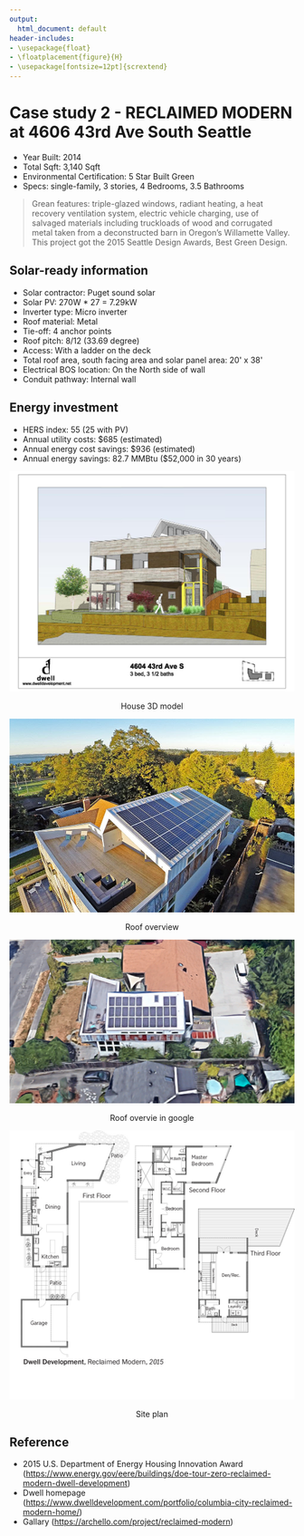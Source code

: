```yaml
---
output:
  html_document: default
header-includes:
- \usepackage{float}
- \floatplacement{figure}{H}
- \usepackage[fontsize=12pt]{scrextend}
---
```



# Case study 2 - RECLAIMED MODERN at 4606 43rd Ave South Seattle

* Year Built: 2014
* Total Sqft: 3,140 Sqft
* Environmental Certification:  5 Star Built Green
* Specs: single-family, 3 stories, 4 Bedrooms, 3.5 Bathrooms

> Grean features: triple-glazed windows, radiant heating, a heat recovery ventilation system, electric vehicle charging, use of salvaged materials including truckloads of wood and corrugated metal taken from a deconstructed barn in Oregon’s Willamette Valley. This project got the 2015 Seattle Design Awards, Best Green Design. 


## Solar-ready information 

* Solar contractor: Puget sound solar
* Solar PV: 270W * 27 = 7.29kW
* Inverter type: Micro inverter
* Roof material: Metal
* Tie-off: 4 anchor points
* Roof pitch: 8/12 (33.69 degree)
* Access: With a ladder on the deck
* Total roof area, south facing area and solar panel area: 20' x 38' 
* Electrical BOS location: On the North side of wall
* Conduit pathway: Internal wall 


## Energy investment

* HERS index: 55 (25 with PV)
* Annual utility costs: $685 (estimated)
* Annual energy cost savings: $936 (estimated)
* Annual energy savings: 82.7 MMBtu ($52,000 in 30 years)

<p align="center">
  <img src="360443rdplans5.jpg">
</p>
<p align="center">House 3D model <p align="center">

<p align="center">
  <img src="case2.png">
</p>
<p align="center">Roof overview <p align="center">

<p align="center">
  <img src="google.png">
</p>
<p align="center">Roof overvie in google <p align="center">

<p align="center">
  <img src="plan.jpg">
</p>
<p align="center">Site plan <p align="center">


## Reference

* 2015 U.S. Department of Energy Housing Innovation Award (https://www.energy.gov/eere/buildings/doe-tour-zero-reclaimed-modern-dwell-development)
* Dwell homepage (https://www.dwelldevelopment.com/portfolio/columbia-city-reclaimed-modern-home/)
* Gallary (https://archello.com/project/reclaimed-modern)

